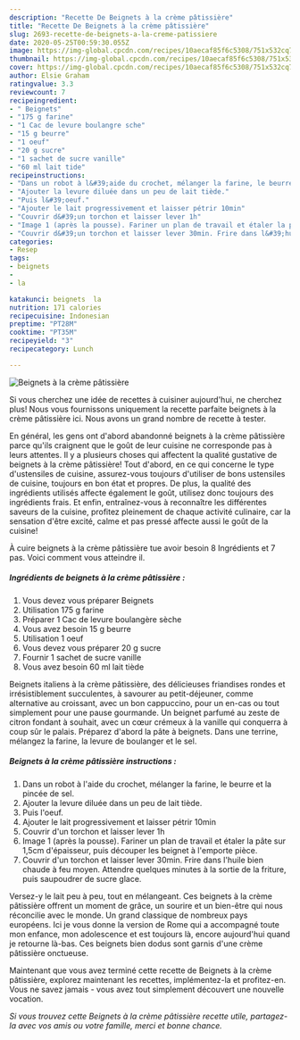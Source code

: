 ```yaml
---
description: "Recette De Beignets à la crème pâtissière"
title: "Recette De Beignets à la crème pâtissière"
slug: 2693-recette-de-beignets-a-la-creme-patissiere
date: 2020-05-25T00:59:30.055Z
image: https://img-global.cpcdn.com/recipes/10aecaf85f6c5308/751x532cq70/beignets-a-la-creme-patissiere-photo-principale-de-la-recette.jpg
thumbnail: https://img-global.cpcdn.com/recipes/10aecaf85f6c5308/751x532cq70/beignets-a-la-creme-patissiere-photo-principale-de-la-recette.jpg
cover: https://img-global.cpcdn.com/recipes/10aecaf85f6c5308/751x532cq70/beignets-a-la-creme-patissiere-photo-principale-de-la-recette.jpg
author: Elsie Graham
ratingvalue: 3.3
reviewcount: 7
recipeingredient:
- " Beignets"
- "175 g farine"
- "1 Cac de levure boulangre sche"
- "15 g beurre"
- "1 oeuf"
- "20 g sucre"
- "1 sachet de sucre vanille"
- "60 ml lait tide"
recipeinstructions:
- "Dans un robot à l&#39;aide du crochet, mélanger la farine, le beurre et la pincée de sel."
- "Ajouter la levure diluée dans un peu de lait tiède."
- "Puis l&#39;oeuf."
- "Ajouter le lait progressivement et laisser pétrir 10min"
- "Couvrir d&#39;un torchon et laisser lever 1h"
- "Image 1 (après la pousse). Fariner un plan de travail et étaler la pâte sur 1,5cm d&#39;épaisseur, puis découper les beignet à l&#39;emporte pièce."
- "Couvrir d&#39;un torchon et laisser lever 30min. Frire dans l&#39;huile bien chaude à feu moyen. Attendre quelques minutes à la sortie de la friture, puis saupoudrer de sucre glace."
categories:
- Resep
tags:
- beignets
- 
- la

katakunci: beignets  la 
nutrition: 171 calories
recipecuisine: Indonesian
preptime: "PT28M"
cooktime: "PT35M"
recipeyield: "3"
recipecategory: Lunch

---
```



![Beignets à la crème pâtissière](https://img-global.cpcdn.com/recipes/10aecaf85f6c5308/751x532cq70/beignets-a-la-creme-patissiere-photo-principale-de-la-recette.jpg)

Si vous cherchez une idée de recettes à cuisiner aujourd'hui, ne cherchez plus! Nous vous fournissons uniquement la recette parfaite beignets à la crème pâtissière ici. Nous avons un grand nombre de recette à tester.

En général, les gens ont d'abord abandonné beignets à la crème pâtissière parce qu'ils craignent que le goût de leur cuisine ne corresponde pas à leurs attentes. Il y a plusieurs choses qui affectent la qualité gustative de beignets à la crème pâtissière! Tout d'abord, en ce qui concerne le type d'ustensiles de cuisine, assurez-vous toujours d'utiliser de bons ustensiles de cuisine, toujours en bon état et propres. De plus, la qualité des ingrédients utilisés affecte également le goût, utilisez donc toujours des ingrédients frais. Et enfin, entraînez-vous à reconnaître les différentes saveurs de la cuisine, profitez pleinement de chaque activité culinaire, car la sensation d'être excité, calme et pas pressé affecte aussi le goût de la cuisine!

<!--inarticleads1-->

À cuire beignets à la crème pâtissière tue avoir besoin 8 Ingrédients et 7 pas. Voici comment vous atteindre il.

##### Ingrédients de beignets à la crème pâtissière :

1. Vous devez vous préparer  Beignets
1. Utilisation 175 g farine
1. Préparer 1 Cac de levure boulangère sèche
1. Vous avez besoin 15 g beurre
1. Utilisation 1 oeuf
1. Vous devez vous préparer 20 g sucre
1. Fournir 1 sachet de sucre vanille
1. Vous avez besoin 60 ml lait tiède


Beignets italiens à la crème pâtissière, des délicieuses friandises rondes et irrésistiblement succulentes, à savourer au petit-déjeuner, comme alternative au croissant, avec un bon cappuccino, pour un en-cas ou tout simplement pour une pause gourmande. Un beignet parfumé au zeste de citron fondant à souhait, avec un cœur crémeux à la vanille qui conquerra à coup sûr le palais. Préparez d&#39;abord la pâte à beignets. Dans une terrine, mélangez la farine, la levure de boulanger et le sel. 

<!--inarticleads2-->

##### Beignets à la crème pâtissière instructions :

1. Dans un robot à l&#39;aide du crochet, mélanger la farine, le beurre et la pincée de sel.
1. Ajouter la levure diluée dans un peu de lait tiède.
1. Puis l&#39;oeuf.
1. Ajouter le lait progressivement et laisser pétrir 10min
1. Couvrir d&#39;un torchon et laisser lever 1h
1. Image 1 (après la pousse). Fariner un plan de travail et étaler la pâte sur 1,5cm d&#39;épaisseur, puis découper les beignet à l&#39;emporte pièce.
1. Couvrir d&#39;un torchon et laisser lever 30min. Frire dans l&#39;huile bien chaude à feu moyen. Attendre quelques minutes à la sortie de la friture, puis saupoudrer de sucre glace.


Versez-y le lait peu à peu, tout en mélangeant. Ces beignets à la crème pâtissière offrent un moment de grâce, un sourire et un bien-être qui nous réconcilie avec le monde. Un grand classique de nombreux pays européens. Ici je vous donne la version de Rome qui a accompagné toute mon enfance, mon adolescence et est toujours là, encore aujourd&#39;hui quand je retourne là-bas. Ces beignets bien dodus sont garnis d&#39;une crème pâtissière onctueuse. 

<!--inarticleads1-->

<p>
Maintenant que vous avez terminé cette recette de Beignets à la crème pâtissière, explorez maintenant les recettes, implémentez-la et profitez-en. Vous ne savez jamais - vous avez tout simplement découvert une nouvelle vocation.
</p>

<p>
<i>Si vous trouvez cette Beignets à la crème pâtissière recette utile, partagez-la avec vos amis ou votre famille, merci et bonne chance.</i>
</p>
